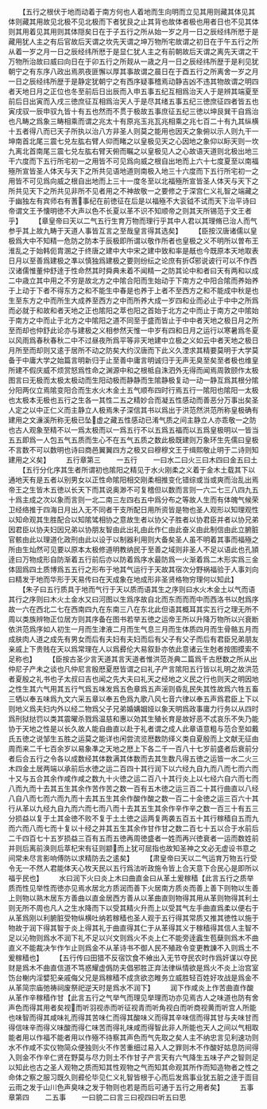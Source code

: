 <!-- { "loadSidebar": true } -->
　　【五行之根伏于地而动着于南方何也人着地而生向明而立见其用则藏其体见其体则藏其用故见北极不见北极而下者犹艮之止其背也故体者极也用者日也不见其体则其用着见其用则其体隠矣日在于子五行之所从始一岁之月一日之辰经纬所厯于是藏用犹人主之有后官故后天谓之坎先天谓之坤万物所宅故谓之初日在于午五行之所从着一岁之月一日之辰经纬所厯于是显仁犹人主之有前朝故后天谓之离先天谓之干万物所治故曰威曰向日在于卯五行之所觌从一歳之月一日之辰经纬所歴于是利见犹朝宁之有东序八政出焉夙夜匪懈以厚其事故谓之晨日在于酉五行之所离舍一岁之月一日之辰经纬所歴于是静定犹朝宁之有西序疑事稽焉动静吉凶不违其物故谓之明四者天地日月之正位也冬至前后日出辰而入申五事五纪互相爲治天人于是辨其端夏至前后日出寅而入戌三徳庶征互相爲治天人于是尽其绪五事五纪三徳庶征四者皆五也寅戌驭一辰申驭九皆十有五也然而不贯于极故五事庶征五纪三徳以坤艮巽干自爲治也凡畴之爲象三畴相乘而谓之兆太十有原兆玉兆瓦兆相乘之兆七百二十有九其纵横十五者得八而已天子所执以治八方非圣人则莫之能用也因天之象俯以示人则九干一坤南首北尾三震七兑左肱右臂人仰而睹之以皇极见天之心因地之象仰以眎天则一坎九离北首南尾三震七兑左肱右臂天俯而瞩之以皇极见人之心故语天道则北极出地三干六度而下五行所宅初一之用皆不可见爲向威之根自出地而上六十七度夏至以南福殛所宣皆圣人体天与天下之所共见语地道则南极入地三十六度而下五行所宅初一之用皆不可见爲向威之根自出地而上三十一度冬至以北福殛所宣皆圣人体天与天下之所共见天下之所共见非所不见者用之不神故敬一之要修之于深宫仁义礼智之端藏之于幽独左有宾师右有蓍事纪在前徳征在后是以福殛不大衮钺不试而天下治平诗曰帝谓文王予懐明徳不大声以色不长夏以革不识不知顺帝之则其天所锡范于文王者乎】
　　【章皇帝曰天以二气五行生育万物而理行乎其中人君以其理脩已治人而气参乎其上故九畴于天道人事皆互言之至哉皇言得其选矣】
　　【臣按汉唐诸儒以皇极爲大中不知精一危防之防本于辰极即所谓以敬作所者也皇极之义不明所以曽布王淮乱之于始韩伌胄溷之于终唐之建中大中宋之建中致和率是旤也今既原本天地取表日月以至善爲建极之凖以慎独爲建极之要则纷纭之论庶有折邪说诐行可以不作西汉诸儒惟董仲舒逹于性命然其时舜典未着不闻精一之防其论中和者曰天有两和以成二中歳立其中用之不穷是故北方之中隂合阳而生始动于下南方之中阳合隂而养始养于上动于下者不得东方之和不能生中春是也养于上者不至西方之和不能成中秋是也生至东方之中而所生大成养至西方之中而所养大成一岁四和业而必止于中中之所爲而必就于和故和者天地之正也隂阳之萃也阳之首始于北方之中而止于南方之中隂始于南方之中而止于北方之中隂阳之道不同至于盛而皆止于中中者天地之极日月之所至而却也仲舒此论亦与建极之义相参然天惟一中岁有四和日月之运行以寒暑爲冬夏以风雨爲春秋春秋二中不过昼夜所爲平等非天地建中立极之义如云中者天地之极日月所至而却则又逺于居所不动之防矣大约汉唐而下此义久湮求其精要莫明于大学莫备于中庸大学之始篇言明新归于止至善中庸言明诚归于无声无臭至矣至者极也维皇所建不假庆威不烦赏怒爲性命之渊源中和之根柢自洙泗外无得而闻焉周敦颐作太极图言曰无极而太极太极动而生阳动极而静静而生隂静极复动一动一静互爲其根分隂分阳两仪立焉隂变阳合而生水火木金土五气顺布四时行焉五行一隂阳也隂阳一太极也太极本无极也五行之生各一其性二五之精妙合而凝五性感动而善恶分万事出矣圣人定之以中正仁义而主静立人极焉朱子深信其书以爲出于洪范然洪范所称皇极确有建用之文濓溪所称无极已坠虚之藏五性感动已淆气质之间主静立人亦乖敬一之防也古人观象至精不以一爲太极而以一爲五行不以五爲五福而以五爲皇极明以一皆当五五即爲一人包五气五质而生心不在五气五质之数此极既建则万象环生先儒曰皇极不言数不可以数明也诗曰商邑翼翼四方之极又曰穆穆文王于缉熙敬止明于二诗则知建用之义矣】
　　五行章第三
　　一五行
　　一曰水二曰火三曰木四曰金五曰土
　　【五行分化序其生者所谓初也隂阳之精见于水火刚柔之义着于金木土载其下以通地天有是五者以别男女以正性命隂阳相交刚柔相推变化错综或当或爽而治乱出焉帝王之生皆木五徳以长天下而其说奥渺不可复稽但以数而言则一六二七三八四九五十爲主成之次以象而言则一北二南三左四右五中爲分布之等故人生而有体魄气候荣卫经络推于四海日月出入无不同者干支所配日用所资皆是物也圣人观形以知理观性以知命观其生胜配合以知隂骘相协之意故生者以协父子胜者以协君臣并者以协兄弟因君臣以协夫妇因兄弟以协朋友智由此出礼由此作仁由此奋义由此制信由此立腑脏官骸由此以理道化政刑由此以设于以制器利用则大备矣圣人虽不明着其事而福殛之所由生灿然可见要以原本太极修道明教纳民于至善之域则非圣人不足以语此也孔頴逹曰万物成形自防渐着五行前后亦以防着爲序水最防爲一火渐着爲二木形实爲三金体固爲四土质博爲五五行之形布于地其气运行于天故其宿次分野祸福验于人事刘向曰精发于地而华形于天易传曰在天成象在地成形非圣贤格物穷理何以知此】
　　【朱子曰五行质具于地而气行于天以质而语其生之序则曰水火木金土以气而语其行之序则曰木火土金水又曰河图以生爲序故自北而东而而而中而西洛书以尅爲序故一六在西北二七在西南四九在东南三八在东北此但语其概耳其实五行之理无所不周以类族辨物正位居方则其序备在图书若举五徳之运帝王所以升降万物所以兴衰断依洪范爲序如人初生一月而生津液二月而生气息三月而生体质四月而生骨骼五月而成肤肉人道之成先有男女而后有夫妇有夫妇而后有父子有父子而后有君臣兄弟朋友亲戚上下贵贱在天以爲常理在人以爲彛伦大易叙卦亦依此意诸云生尅者按图摸索不足称也】
　　【臣按古圣少言天道其言天道者惟洪范尧典二篇爲千古厯数之所从出仲尼子产未之谈也凡仲尼言殷厯夏厯皆谓之曰礼子产言隂阳五行皆以礼明之故洪范者夏殷之礼书也子太叔曰吉也闻之先大夫曰礼天之经地之义民之行也则天之明因地之性生其六气用其五行气爲五味发爲五色章爲五声滛则昏乱民失其性故爲六牲五畜三牺以奉五味爲九文六采五章以奉五色爲九歌八风七音六律以奉五声爲君臣上下以则地义爲夫妇内外以经二物爲父子兄弟婚媾姻娅以象天明爲政事庸力行务以从四时爲刑狱挞罚以类其震曜杀戮爲温慈和惠以効其生殖长育是故好恶不忒哀乐不失乃能协于天地之性是以长久故人能自曲直以赴于礼者谓之成人此章语意粗与范合至如戴氏五徳之说邹生五胜之运莫之能详也闲尝流览厯数防绎义类自夏殷而上文献无征由周而来二千七百余岁以易象凖之天地之厯上下各二千一百八十七岁前盛者后衰前分者后合五行之令各以成数经其体数满其体数而去其生数凡得五徳之运皆一水二火三木四金土居两端以承前后水徳之运二百四十其行润下以六经九自九而八而七而六而十又与五合其余作咸作咸之数九十火徳之运二百八十其行炎上以七经六自六而七而八而九而十去其五生其余作苦作苦之数一百有五木徳之运三百二十其行曲直以八经八自八而七而六而九而十去其五生其余作酸作酸之数一百二十金徳之运三百六十其行从革以九经九自九而六而七而八而十去其五生其余作辛作辛之数一百三十有五三分损益以复于土其金徳不败不复于土土徳之运两复两袭五百五十其行稼穑自五而九而六而八而七而十复以十经之并其五生其余作甘作甘之数二百七十五以合于水前后二千四百七十五岁损益三百有五而五徳再周徳盛者一姓而再兴徳衰者一运而数姓前并则后离前涣则后萃杞宋有征则颛而上犹可屈指也故知圣神之文必无虚设书意之间常未尽言影响傅防以求精防去之逺矣】
　　【肃皇帝曰天以二气运育万物五行受令无一不然人君能体天心牧天民以五行爲法听政施令皆上合天意下合民心是即所以福乎民也】
　　水曰润下火曰炎上木曰曲直金曰从革土爰稼穑【此言五行之质举质而性见举性而徳亦见焉水居北方质润而善下火居南方质炎而善上善下则物以生善上则物以熟木居东方善曲以直金居西方善从以革曲直则物得其用从革则物得其利土则无所不周也凡人之生水降而下以受其精火升而上以受其气左手曲直爲柔以便右于从革爲刚以利腑脏受物纵横吐纳若稼穑也圣人观于五行得其常质又推其徳性以施于物故于润下得其智于炎上得其礼于曲直得其仁于从革得其义于稼穑得其信人主智不足以沁物则爲水不润下礼不足以兴文则爲火不炎上仁不能旁逹蠧生苞蘖则爲木不曲直义不能裁决乍作乍止则爲金不从革诗书不御人民不殖政令变更教諌不入则爲土不爰稼穑也】
　　【五行传曰田猎不反宿饮食不飨出入无节夺民农时作爲奸谋以夺民财是爲木不曲直信道不笃惑耀虚僞防夫倡邪胜正弃法律纵情欲是爲火不炎上治宫室饬台榭内淫嬖犯亲戚侮父兄是爲稼穑不成贪欲恣睢务立威胜轻百姓好攻战是爲金不从革简宗庙弛祷祠废祭祀逆天时是爲水不润下】
　　润下作咸炎上作苦曲直作酸从革作辛稼穑作甘【此言五行之气举气而理见举理而功亦见焉古人之味道也防有舍声色而得其用者矣视而听羽视赤而听征视青而听角视白而听商视黄而听宫人所能也味智而得其咸味礼而得其苦味仁而得其酸味义而得其辛味信而得其甘与夫味甘而得信味辛而得义味酸而得仁味苦而得礼味咸而得智此非人所能也天人之间以气相取能者用以作福不能者用以作殛不待察其声色而气先取之矣人主不纳忠言见利速功则水不作咸不实仪物简众便独则火不作苦重细过易入人之罪则木不作酸好姑息防间得入则金不作辛仁贤在野莫与尽力则土不作甘子产言天有六气降生五味子产之智则足以知此也古之圣人观物之质而知其性观物之气而知其命观其所作而知造物者之性之命体之察之服习既久则彛伦毕见仁义礼智皆根于心而后发爲事业犹五脏之逹于靣目云雨之发于山川色声臭味之发于物则也若是而后可通于五行之用者矣】
　　五事章第四
　　二五事
　　一曰貌二曰言三曰视四曰听五曰思

